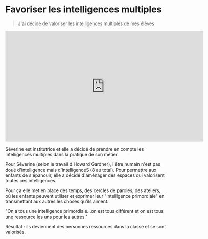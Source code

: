 # Favoriser les intelligences multiples

> J'ai décidé de valoriser les intelligences multiples de mes élèves

<iframe src="https://player.vimeo.com/video/136709333" width="620" height="348" frameborder="0" webkitallowfullscreen mozallowfullscreen allowfullscreen></iframe>

Séverine est institutrice et elle a décidé de prendre en compte les intelligences multiples dans la pratique de son métier.

Pour Séverine (selon le travail d'Howard Gardner), l'être humain n'est pas doué d'intelligence mais d'intelligenceS (8 au total). Pour permettre aux enfants de s'épanouir, elle a décidé d'aménager des espaces qui valorisent toutes ces intelligences.

Pour ça elle met en place des temps, des cercles de paroles, des ateliers, où les enfants peuvent utiliser et exprimer leur "intelligence primordiale" en transmettant aux autres les choses qu'ils aiment.  

"On a tous une intelligence primordiale...on est tous différent et on est tous une ressource les uns pour les autres."

Résultat : ils deviennent des personnes ressources dans la classe et se sont valorisés.
